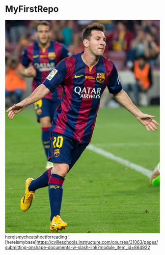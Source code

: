 # MyFirstRepo
![im putting a image of messi](https://github.com/ether63/MyFirstRepo/blob/master/Leo_Messi_(cropped).jpg)
[hereismycheatsheetforreading](https://www.markdownguide.org/cheat-sheet/)
![hereismybase]https://cvilleschools.instructure.com/courses/31063/pages/submitting-onshape-documents-w-slash-link?module_item_id=864922
